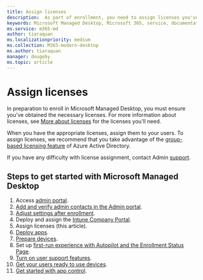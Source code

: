 ```yaml
---
title: Assign licenses
description:  As part of enrollment, you need to assign licenses you've already obtained to your users
keywords: Microsoft Managed Desktop, Microsoft 365, service, documentation
ms.service: m365-md
author: tiaraquan
ms.localizationpriority: medium
ms.collection: M365-modern-desktop
ms.author: tiaraquan
manager: dougeby
ms.topic: article
---
```


# Assign licenses

In preparation to enroll in Microsoft Managed Desktop, you must ensure you've obtained the necessary licenses. For more information about licenses, see [More about licenses](../get-ready/prerequisites.md#more-about-licenses) for the licenses you'll need.

When you have the appropriate licenses, assign them to your users. To assign licenses, we recommend that you take advantage of the [group-based licensing feature](/azure/active-directory/fundamentals/active-directory-licensing-whatis-azure-portal) of Azure Active Directory.

If you have any difficulty with license assignment, contact Admin [support](../working-with-managed-desktop/admin-support.md).

## Steps to get started with Microsoft Managed Desktop

1. Access [admin portal](access-admin-portal.md).
1. [Add and verify admin contacts in the Admin portal](add-admin-contacts.md).
1. [Adjust settings after enrollment](conditional-access.md).
1. Deploy and assign the [Intune Company Portal](company-portal.md).
1. Assign licenses (this article).
1. [Deploy apps](deploy-apps.md).
1. [Prepare devices](prepare-devices.md).
1. Set up [first-run experience with Autopilot and the Enrollment Status Page](esp-first-run.md).
1. [Turn on user support features](enable-support.md).
1. [Get your users ready to use devices](get-started-devices.md).
1. [Get started with app control](get-started-app-control.md).
